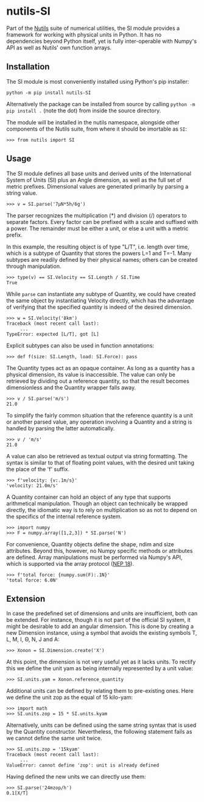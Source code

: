 # nutils-SI

Part of the [Nutils](http://www.nutils.org) suite of numerical utilities, the
SI module provides a framework for working with physical units in Python. It
has no dependencies beyond Python itself, yet is fully inter-operable with
Numpy's API as well as Nutils' own function arrays.


## Installation

The SI module is most conveniently installed using Python's pip installer:

    python -m pip install nutils-SI

Alternatively the package can be installed from source by calling `python -m
pip install .` (note the dot) from inside the source directory.

The module will be installed in the nutils namespace, alongside other
components of the Nutils suite, from where it should be imortable as `SI`:

    >>> from nutils import SI


## Usage

The SI module defines all base units and derived units of the International
System of Units (SI) plus an Angle dimension, as well as the full set of metric
prefixes. Dimensional values are generated primarily by parsing a string value.

    >>> v = SI.parse('7μN*5h/6g')

The parser recognizes the multiplication (\*) and division (/) operators to
separate factors. Every factor can be prefixed with a scale and suffixed with a
power. The remainder must be either a unit, or else a unit with a metric
prefix.

In this example, the resulting object is of type "L/T", i.e. length over time,
which is a subtype of Quantity that stores the powers L=1 and T=-1. Many
subtypes are readily defined by their physical names; others can be created
through manipulation.

    >>> type(v) == SI.Velocity == SI.Length / SI.Time
    True

While `parse` can instantiate any subtype of Quantity, we could have created
the same object by instantiating Velocity directly, which has the advantage of
verifying that the specified quantity is indeed of the desired dimension.

    >>> w = SI.Velocity('8km')
    Traceback (most recent call last):
         ...
    TypeError: expected [L/T], got [L]

Explicit subtypes can also be used in function annotations:

    >>> def f(size: SI.Length, load: SI.Force): pass

The Quantity types act as an opaque container. As long as a quantity has a
physical dimension, its value is inaccessible. The value can only be retrieved
by dividing out a reference quantity, so that the result becomes dimensionless
and the Quantity wrapper falls away.

    >>> v / SI.parse('m/s')
    21.0

To simplify the fairly common situation that the reference quantity is a unit
or another parsed value, any operation involving a Quantity and a string is
handled by parsing the latter automatically.

    >>> v / 'm/s'
    21.0

A value can also be retrieved as textual output via string formatting. The
syntax is similar to that of floating point values, with the desired unit
taking the place of the 'f' suffix.

    >>> f'velocity: {v:.1m/s}'
    'velocity: 21.0m/s'

A Quantity container can hold an object of any type that supports arithmetical
manipulation. Though an object can technically be wrapped directly, the
idiomatic way is to rely on multiplication so as not to depend on the specifics
of the internal reference system.

    >>> import numpy
    >>> F = numpy.array([1,2,3]) * SI.parse('N')

For convenience, Quantity objects define the shape, ndim and size attributes.
Beyond this, however, no Numpy specific methods or attributes are defined.
Array manipulations must be performed via Numpy's API, which is supported via
the array protocol ([NEP
18](https://numpy.org/neps/nep-0018-array-function-protocol.html)).

    >>> f'total force: {numpy.sum(F):.1N}'
    'total force: 6.0N'


## Extension

In case the predefined set of dimensions and units are insufficient, both can
be extended. For instance, though it is not part of the official SI system, it
might be desirable to add an angular dimension. This is done by creating a new
Dimension instance, using a symbol that avoids the existing symbols T, L, M, I,
Θ, N, J and A:

    >>> Xonon = SI.Dimension.create('X')

At this point, the dimension is not very useful yet as it lacks units. To
rectify this we define the unit yam as being internally represented by a unit
value:

    >>> SI.units.yam = Xonon.reference_quantity

Additional units can be defined by relating them to pre-existing ones. Here we
define the unit zop as the equal of 15 kilo-yam:

    >>> import math
    >>> SI.units.zop = 15 * SI.units.kyam

Alternatively, units can be defined using the same string syntax that is used
by the Quantity constructor. Nevertheless, the following statement fails as we
cannot define the same unit twice.

    >>> SI.units.zop = '15kyam'
    Traceback (most recent call last):
         ...
    ValueError: cannot define 'zop': unit is already defined

Having defined the new units we can directly use them:

    >>> SI.parse('24mzop/h')
    0.1[X/T]
